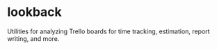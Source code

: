 # lookback

Utilities for analyzing Trello boards for time tracking, estimation, report writing, and more.

